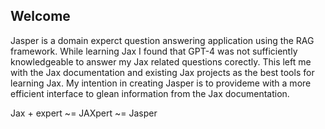 ## Welcome
Jasper is a domain experct question answering application using the RAG framework. While learning Jax I found that GPT-4 was not sufficiently knowledgeable to answer my Jax related questions corectly. This left me with the Jax documentation and existing Jax projects as the best tools for learning Jax. My intention in creating Jasper is to provideme with a more efficient interface to glean information from the Jax documentation.

Jax + expert ~= JAXpert ~= Jasper
